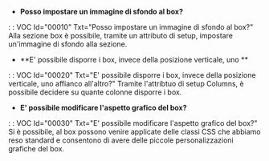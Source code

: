 - **Posso impostare un immagine di sfondo al box?**

 :  : VOC Id="00010" Txt="Posso impostare un immagine di sfondo al box?"
Alla sezione box è possibile, tramite un attributo di setup, impostare un'immagine di sfondo alla sezione.

- **E' possibile disporre i box, invece della posizione verticale, uno **

 :  : VOC Id="00020" Txt="E' possibile disporre i box, invece della posizione verticale, uno affianco all'altro?"
Tramite l'attribtuo di setup Columns, è possibile decidere su quante colonne disporre i box.

- **E' possibile modificare l'aspetto grafico del box?**

 :  : VOC Id="00030" Txt="E' possibile modificare l'aspetto grafico del box?"
Si è possibile, al box possono venire applicate delle classi CSS che abbiamo reso standard e consentono di avere delle piccole personalizzazioni grafiche del box.

